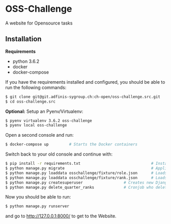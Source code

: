# OSS-Challenge

A website for Opensource tasks

## Installation
**Requirements**
* python 3.6.2
* docker
* docker-compose

If you have the requirements installed and configured,
you should be able to run the following commands:
```bash
$ git clone git@git.adfinis-sygroup.ch:ch-open/oss-challenge.src.git        # Clones the Git Repo into your present folder
$ cd oss-challenge.src                                                      # Moves into the folder
```
**Optional:**
Setup an Pyenv/Virtualenv:
```bash
$ pyenv virtualenv 3.6.2 oss-challenge
$ pyenv local oss-challenge
```

Open a second console and run:
```bash
$ docker-compose up         # Starts the Docker containers
```

Switch back to your old console and continue with:
```bash
$ pip install -r requirements.txt                               # Installes all requirements
$ python manage.py migrate                                      # Applies migrations
$ python manage.py loaddata osschallenge/fixture/role.json      # Loads role fixtures
$ python manage.py loaddata osschallenge/fixture/rank.json      # Loads rank fixtures
$ python manage.py createsuperuser                  # Creates new Django superuser
$ python manage.py delete_quarter_ranks             # Cronjob who deletes the quarter_points in the profile model every quarter
```

Now you should be able to run:
```bash
$ python manage.py runserver
```
and go to http://127.0.0.1:8000/ to get to the Website.
